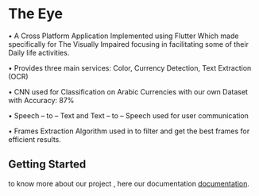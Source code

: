 # The Eye

•	A Cross Platform Application Implemented using Flutter Which made specifically for The Visually Impaired focusing in facilitating some of their Daily life activities.

•	Provides three main services: Color, Currency Detection, Text Extraction (OCR)

•	CNN used for Classification on Arabic Currencies with our own Dataset with Accuracy: 87%

•	Speech – to – Text and Text – to – Speech used for user communication 

•	Frames Extraction Algorithm used in to filter and get the best frames for efficient results.


## Getting Started

to know more about our project , here our documentation
[documentation](https://docs.google.com/presentation/d/1vHHUikORhciYNLmfBCkYljdHpqXBvcWf9F_wzbqYXxI/edit?usp=sharing).
